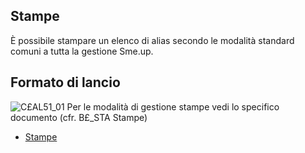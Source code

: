 ## Stampe
È possibile stampare un elenco di alias secondo le modalità standard comuni a tutta la gestione Sme.up.
## Formato di lancio
![C£AL51_01](http://localhost:3000/immagini/MBDOC_OGG-P_C£AL51A/CXAL51_01.png)
Per le modalità di gestione stampe vedi lo specifico documento (cfr. B£_STA Stampe)
- [Stampe](Sorgenti/MB/DOC_OPE/B£_STA)
